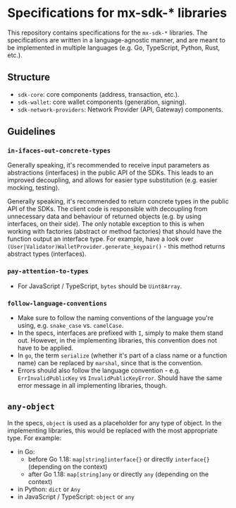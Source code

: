 # Specifications for mx-sdk-* libraries

This repository contains specifications for the `mx-sdk-*` libraries. The specifications are written in a language-agnostic manner, and are meant to be implemented in multiple languages (e.g. Go, TypeScript, Python, Rust, etc.).

## Structure

- `sdk-core`: core components (address, transaction, etc.).
- `sdk-wallet`: core wallet components (generation, signing).
- `sdk-network-providers`: Network Provider (API, Gateway) components.

## Guidelines

###  **`in-ifaces-out-concrete-types`**

Generally speaking, it's recommended to receive input parameters as abstractions (interfaces) in the public API of the SDKs. This leads to an improved decoupling, and allows for easier type substitution (e.g. easier mocking, testing).

Generally speaking, it's recommended to return concrete types in the public API of the SDKs. The client code is responsible with decoupling from unnecessary data and behaviour of returned objects (e.g. by using interfaces, on their side). The only notable exception to this is when working with factories (abstract or method factories) that should have the function output an interface type. For example, have a look over `(User|Validator)WalletProvider.generate_keypair()` - this method returns abstract types (interfaces).

### **`pay-attention-to-types`**

 - For JavaScript / TypeScript, `bytes` should be `Uint8Array`.

### **`follow-language-conventions`**
 
 - Make sure to follow the naming conventions of the language you're using, e.g. `snake_case` vs. `camelCase`.
 - In the specs, interfaces are prefixed with `I`, simply to make them stand out. However, in the implementing libraries, this convention does not have to be applied.
 - In `go`, the term `serialize` (whether it's part of a class name or a function name) can be replaced by `marshal`, since that is the convention.
 - Errors should also follow the language convention - e.g. `ErrInvalidPublicKey` vs `InvalidPublicKeyError`. Should have the same error message in all implementing libraries, though.

## **`any-object`**

In the specs, `object` is used as a placeholder for any type of object. In the implementing libraries, this would be replaced with the most appropriate type. For example:

- in Go:
  - before Go 1.18: `map[string]interface{}` or directly `interface{}` (depending on the context)
  - after Go 1.18: `map[string]any` or directly `any` (depending on the context)
- in Python: `dict` or `Any`
- in JavaScript / TypeScript: `object` or `any`

